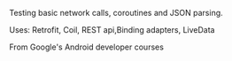 Testing basic network calls, coroutines and JSON parsing.

Uses:
Retrofit, Coil, REST api,Binding adapters,  LiveData

From Google's Android developer courses
